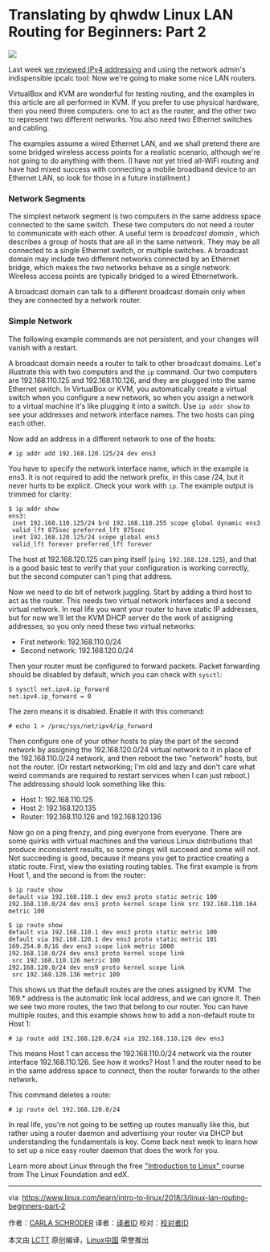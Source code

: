 Translating by qhwdw
Linux LAN Routing for Beginners: Part 2
======

![](https://www.linux.com/sites/lcom/files/styles/rendered_file/public/dortmund-hbf-1259559_1920.jpg?itok=mdkNQRkS)

Last week [we reviewed IPv4 addressing][1] and using the network admin's indispensible ipcalc tool: Now we're going to make some nice LAN routers.

VirtualBox and KVM are wonderful for testing routing, and the examples in this article are all performed in KVM. If you prefer to use physical hardware, then you need three computers: one to act as the router, and the other two to represent two different networks. You also need two Ethernet switches and cabling.

The examples assume a wired Ethernet LAN, and we shall pretend there are some bridged wireless access points for a realistic scenario, although we're not going to do anything with them. (I have not yet tried all-WiFi routing and have had mixed success with connecting a mobile broadband device to an Ethernet LAN, so look for those in a future installment.)

### Network Segments

The simplest network segment is two computers in the same address space connected to the same switch. These two computers do not need a router to communicate with each other. A useful term is _broadcast domain_ , which describes a group of hosts that are all in the same network. They may be all connected to a single Ethernet switch, or multiple switches. A broadcast domain may include two different networks connected by an Ethernet bridge, which makes the two networks behave as a single network. Wireless access points are typically bridged to a wired Ethernetwork.

A broadcast domain can talk to a different broadcast domain only when they are connected by a network router.

### Simple Network

The following example commands are not persistent, and your changes will vanish with a restart.

A broadcast domain needs a router to talk to other broadcast domains. Let's illustrate this with two computers and the `ip` command. Our two computers are 192.168.110.125 and 192.168.110.126, and they are plugged into the same Ethernet switch. In VirtualBox or KVM, you automatically create a virtual switch when you configure a new network, so when you assign a network to a virtual machine it's like plugging it into a switch. Use `ip addr show` to see your addresses and network interface names. The two hosts can ping each other.

Now add an address in a different network to one of the hosts:
```
# ip addr add 192.168.120.125/24 dev ens3

```

You have to specify the network interface name, which in the example is ens3. It is not required to add the network prefix, in this case /24, but it never hurts to be explicit. Check your work with `ip`. The example output is trimmed for clarity:
```
$ ip addr show
ens3:
 inet 192.168.110.125/24 brd 192.168.110.255 scope global dynamic ens3
 valid_lft 875sec preferred_lft 875sec
 inet 192.168.120.125/24 scope global ens3
 valid_lft forever preferred_lft forever

```

The host at 192.168.120.125 can ping itself (`ping 192.168.120.125`), and that is a good basic test to verify that your configuration is working correctly, but the second computer can't ping that address.

Now we need to do bit of network juggling. Start by adding a third host to act as the router. This needs two virtual network interfaces and a second virtual network. In real life you want your router to have static IP addresses, but for now we'll let the KVM DHCP server do the work of assigning addresses, so you only need these two virtual networks:

  * First network: 192.168.110.0/24
  * Second network: 192.168.120.0/24



Then your router must be configured to forward packets. Packet forwarding should be disabled by default, which you can check with `sysctl`:
```
$ sysctl net.ipv4.ip_forward
net.ipv4.ip_forward = 0

```

The zero means it is disabled. Enable it with this command:
```
# echo 1 > /proc/sys/net/ipv4/ip_forward

```

Then configure one of your other hosts to play the part of the second network by assigning the 192.168.120.0/24 virtual network to it in place of the 192.168.110.0/24 network, and then reboot the two "network" hosts, but not the router. (Or restart networking; I'm old and lazy and don't care what weird commands are required to restart services when I can just reboot.) The addressing should look something like this:

  * Host 1: 192.168.110.125
  * Host 2: 192.168.120.135
  * Router: 192.168.110.126 and 192.168.120.136



Now go on a ping frenzy, and ping everyone from everyone. There are some quirks with virtual machines and the various Linux distributions that produce inconsistent results, so some pings will succeed and some will not. Not succeeding is good, because it means you get to practice creating a static route. First, view the existing routing tables. The first example is from Host 1, and the second is from the router:
```
$ ip route show
default via 192.168.110.1 dev ens3 proto static metric 100
192.168.110.0/24 dev ens3 proto kernel scope link src 192.168.110.164 metric 100

$ ip route show
default via 192.168.110.1 dev ens3 proto static metric 100
default via 192.168.120.1 dev ens3 proto static metric 101
169.254.0.0/16 dev ens3 scope link metric 1000
192.168.110.0/24 dev ens3 proto kernel scope link
 src 192.168.110.126 metric 100
192.168.120.0/24 dev ens9 proto kernel scope link
 src 192.168.120.136 metric 100

```

This shows us that the default routes are the ones assigned by KVM. The 169.* address is the automatic link local address, and we can ignore it. Then we see two more routes, the two that belong to our router. You can have multiple routes, and this example shows how to add a non-default route to Host 1:
```
# ip route add 192.168.120.0/24 via 192.168.110.126 dev ens3

```

This means Host 1 can access the 192.168.110.0/24 network via the router interface 192.168.110.126. See how it works? Host 1 and the router need to be in the same address space to connect, then the router forwards to the other network.

This command deletes a route:
```
# ip route del 192.168.120.0/24

```

In real life, you're not going to be setting up routes manually like this, but rather using a router daemon and advertising your router via DHCP but understanding the fundamentals is key. Come back next week to learn how to set up a nice easy router daemon that does the work for you.

Learn more about Linux through the free ["Introduction to Linux" ][2]course from The Linux Foundation and edX.

--------------------------------------------------------------------------------

via: https://www.linux.com/learn/intro-to-linux/2018/3/linux-lan-routing-beginners-part-2

作者：[CARLA SCHRODER][a]
译者：[译者ID](https://github.com/译者ID)
校对：[校对者ID](https://github.com/校对者ID)

本文由 [LCTT](https://github.com/LCTT/TranslateProject) 原创编译，[Linux中国](https://linux.cn/) 荣誉推出

[a]:https://www.linux.com/users/cschroder
[1]:https://www.linux.com/learn/intro-to-linux/2018/2/linux-lan-routing-beginners-part-1
[2]:https://training.linuxfoundation.org/linux-courses/system-administration-training/introduction-to-linux
